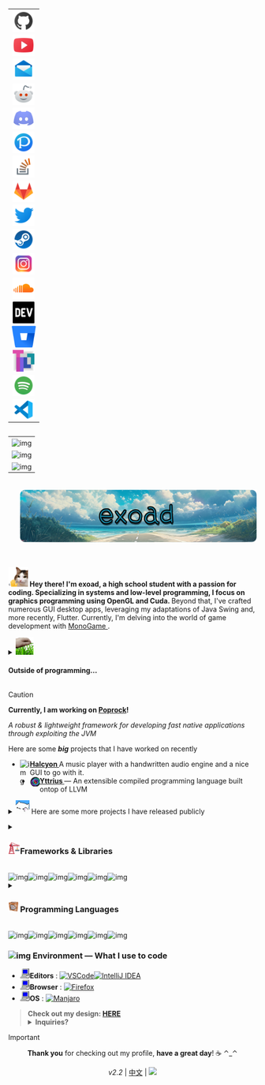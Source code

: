 <table align="right" style="border: none;" cellspacing="0" cellpadding="0" border="0"><tr><td align="center"><kbd><a href="https://github.com/exoad" target="_blank"><img alt="img" align="center" src="https://github.com/exoad/exoad/blob/main/img/github-icon.png?raw=true" height="44" /></a></kbd></td></tr><tr><td align="center"><kbd><a href="https://www.youtube.com/@exoad" target="_blank"><img alt="img" align="center" src="https://github.com/exoad/exoad/blob/main/img/youtube-icon.png?raw=true" height="44" /></a></kbd></td></tr><tr><td align="center"><kbd><a
 href="mailto:exoad@naver.com?subject=to%20exoad" target="_blank"><img alt="img" align="center" src="https://github.com/exoad/exoad/blob/main/img/mail.png?raw=true" height="44" /></a></kbd></td></tr><tr><td align="center"><kbd><a
 href="https://www.reddit.com/user/Chunkyfungus123" target="_blank"><img alt="img" align="center" src="https://github.com/exoad/exoad/blob/main/img/reddit-icon.png?raw=true" height="44" /></a></kbd></td></tr><tr><td align="center"><kbd><a href="https://discord.gg/PbJQRT9zQ8" target="_blank"><img alt="img" align="center" src="https://github.com/exoad/exoad/blob/main/img/discord-icon.png?raw=true" height="44" /></a></kbd></td></tr><tr><td align="center"><kbd><a
 href="https://www.pixiv.net/en/users/71281559" target="_blank"><img alt="img" align="center" src="https://github.com/exoad/exoad/blob/main/img/pixiv-icon.png?raw=true" height="44" /></a></kbd></td></tr><tr><td align="center"><kbd><a
 href="https://stackoverflow.com/users/14501343/exoad" target="_blank"><img alt="img" align="center" src="https://github.com/exoad/exoad/blob/main/img/stackoverflow-icon.png?raw=true" height="44" /></a></kbd></td></tr><tr><td align="center"><kbd><a href="https://gitlab.com/exoad" target="_blank"><img alt="img" align="center" src="https://github.com/exoad/exoad/blob/main/img/gitlab.png?raw=true" height="44" /></a></kbd></td></tr><tr><td align="center"><kbd><a href="https://twitter.com/akira_exoad" target="_blank"><img alt="img" align="center" src="https://github.com/exoad/exoad/blob/main/img/twitter_x.png?raw=true" height="44" /></a></kbd></td></tr><tr><td align="center"><kbd><a href="https://steamcommunity.com/id/exoad/" target="_blank"><img alt="img" align="center" src="https://github.com/exoad/exoad/blob/main/img/steam.png?raw=true" height="44" /></a></kbd></td></tr><tr><td align="center"><kbd><a href="https://www.instagram.com/exoad_/" target="_blank"><img alt="img" align="center" src="https://github.com/exoad/exoad/blob/main/img/instagram.png?raw=true" height="44" /></a></kbd></td></tr><tr><td align="center"><kbd><a
 href="https://soundcloud.com/jack-meng-853495117" target="_blank"><img alt="img" align="center" src="https://github.com/exoad/exoad/blob/main/img/soundcloud-icon.png?raw=true" height="44" /></a></kbd></td></tr><tr><td align="center"><kbd><a href="https://dev.to/exoad" target="_blank"><img alt="img" align="center" src="https://github.com/exoad/exoad/blob/main/img/devto.png?raw=true" height="44" /></a></kbd></td></tr><tr><td align="center"><kbd><a href="https://bitbucket.org/exoad/" target="_blank"><img alt="img" align="center" src="https://github.com/exoad/exoad/blob/main/img/bitbucket_icon.png?raw=true" height="44" /></a></kbd></td></tr><tr><td align="center"><kbd><a href="https://ch.tetr.io/u/exoad" target="_blank"><img alt="img" align="center" src="https://github.com/exoad/exoad/blob/main/img/tetrio.png?raw=true" height="44" /></a></kbd></td></tr><tr><td align="center"><kbd><a
 href="https://open.spotify.com/user/6upazxk1cqaqq1ct3d9jviaau" target="_blank"><img alt="img" align="center" src="https://github.com/exoad/exoad/blob/main/img/spotify-icon.png?raw=true" height="44" /></a></kbd></td></tr><tr><td align="center"><kbd><a
 href="https://marketplace.visualstudio.com/publishers/exoad" target="_blank"><img alt="img" align="center" src="https://github.com/exoad/exoad/blob/main/img/vscode-icon.png?raw=true" height="44" /></a></kbd></td></tr></table><table align="right" style="width: 100%; border: none;" cellspacing="0" cellpadding="0" border="0"><tr><td align="center"><img alt="img" align="center" src="https://streak-stats.demolab.com?user=exoad&theme=highcontrast&hide_border=true&border_radius=20&date_format=j%2Fn%5B%2FY%5D&card_width=130&ring=71EB46&fire=EB3FA5&currStreakNum=EBEBEB&currStreakLabel=EBA356&hide_total_contributions=true&hide_longest_streak=true" height="160" /></td></tr><tr><td align="center"><img alt="img" align="center" src="https://streak-stats.demolab.com?user=exoad&theme=highcontrast&hide_border=true&border_radius=20&date_format=j%2Fn%5B%2FY%5D&card_width=130&ring=71EB46&fire=EB3FA5&currStreakNum=EBEBEB&currStreakLabel=EBA356&sideNums=EB3FA5&hide_current_streak=true&hide_longest_streak=true" height="160" /></td></tr><tr><td align="center"><img alt="img" align="center" src="https://streak-stats.demolab.com?user=exoad&theme=highcontrast&hide_border=true&border_radius=20&date_format=j%2Fn%5B%2FY%5D&card_width=130&ring=71EB46&fire=EB3FA5&currStreakNum=EBEBEB&currStreakLabel=EBA356&sideNums=71EB46&hide_total_contributions=true&hide_current_streak=true" height="160" /></td></tr></table><div align="center" id="user-content-toc"><ul><summary><h6 style="display: inline-block;"><img src="https://github.com/exoad/exoad/blob/main/img/title_pic.png?raw=true" alt="exoad" width="480" /></h6></summary></ul></div><p><img alt="img" src="https://github.com/exoad/exoad/blob/main/img/wave.png?raw=true" /><strong>
                Hey there! I'm exoad, a high school student with a passion for
                coding.
                Specializing in systems and low-level programming, I focus on
                graphics
                programming using OpenGL and Cuda.
        </strong>
        Beyond that, I've crafted numerous GUI desktop apps, leveraging my
        adaptations of Java Swing and, more recently, Flutter. Currently, I'm
        delving into the world of game development with
        <a href="https://www.monogame.net/">
                MonoGame
        </a>
        .
</p><details><summary><img src="https://github.com/exoad/exoad/blob/main/img/touchgrass.gif?raw=true" width=36 /><h4>Outside of programming...</h4></summary><em>just going to list them for now 🙃</em><ul><li><strong>kpop</strong>『<a href="https://twitter.com/realfromis_9">fromis_9</a>』『<a href="https://twitter.com/JOYURI_offcl">JO YURI</a>』
                <br/>
                🎶 my picks:
                <br/><a href="https://open.spotify.com/track/0l7HoOCQOKZpg5MV2hXw57?si=afe1b3bbd96048b3"><img src="https://img.shields.io/badge/Feel%20Good%20(Secret%20Code)-0081CC?style=for-the-badge&logo=spotify&logoColor=1ED760" height=30/></a><a href="https://open.spotify.com/track/7B9W7Qsy5M2kyUNjQYIEG8?si=5197dff32d15404c"><img src="https://img.shields.io/badge/DM-bdbddf?style=for-the-badge&logo=spotify&logoColor=1ED760" height=30/></a><a href="https://open.spotify.com/track/00vy9aiFjxMfnKniQAYzrC?si=5e6587ffa8ed4dc7"><img src="https://img.shields.io/badge/Love%20Shhh%21-f8f5ec?style=for-the-badge&logo=spotify&logoColor=1ED760" height=30/></a><a href="https://open.spotify.com/track/1eykKBqxHgasGHwjOQIvbt?si=3ee71ce4c1d24474"><img src="https://img.shields.io/badge/Unnatural-fe670b?style=for-the-badge&logo=spotify&logoColor=1ED760" height=30/></a><a href="https://open.spotify.com/track/0LMqywHzZAAwSPWCfyfz9t?si=2fbf99fe43fc4998"><img src="https://img.shields.io/badge/TAXI-f8d146?style=for-the-badge&logo=spotify&logoColor=1ED760" height=30/></a><a href="https://open.spotify.com/track/6AC1kqSenPA6J3RocYHKZr?si=417f3b20bbe54872"><img src="https://img.shields.io/badge/Malaga-95c796?style=for-the-badge&logo=spotify&logoColor=1ED760" height=30/></a><a href="https://open.spotify.com/track/5rAjh9qDtJalKfwgxNk2vt?si=6280e8deeeb24780"><img src="https://img.shields.io/badge/SURF-fef051?style=for-the-badge&logo=spotify&logoColor=1ED760" height=30/></a></li><li><strong>mecha</strong> the only genre I look towards in anime. my fav is the <a href="https://en.wikipedia.org/wiki/Super_Dimension_Fortress_Macross">Macross</a> series<br/><img src="https://github.com/exoad/exoad/blob/main/img/macross.gif?raw=true" /></li><li><strong>games</strong> I love playing management and building games 🏗. I also sometimes play Tetris (<strong>Tetrio</strong>), <strong>War Thunder</strong>, & <strong>Minecraft</strong><br/><a href="https://store.steampowered.com/app/294100/RimWorld/"><img src="https://img.shields.io/badge/RIMWORLD-%23000000.svg?style=for-the-badge&logo=steam&logoColor=white" /></a><a href="https://store.steampowered.com/app/236390/War_Thunder/"><img src="https://img.shields.io/badge/War%20Thunder-%23000000.svg?style=for-the-badge&logo=steam&logoColor=white" /></a><a href="https://github.com/Anuken/Mindustry"><img src="https://img.shields.io/badge/Mindustry-%23121011.svg?style=for-the-badge&logo=github&logoColor=white" /></a><br/>
                Currently, trying to learn StarCraft 2 <img src="https://github.com/exoad/exoad/blob/main/img/marine_sc2.gif?raw=true" width=32 /></li></ul><em>that's it???</em></details>
                
> [!CAUTION]
> <strong>Currently, I am working on <a href="https://github.com/exoad/Poprock">Poprock</a>!</strong>
> 
> *A robust & lightweight framework for developing fast native applications through exploiting the JVM*

Here are some <strong><em>big</em></strong> projects that I have worked on recently
<ul><li><a href="https://github.com/Halcyoninae"><img alt="img" align="left" src="https://github.com/Halcyoninae/Halcyon.c/blob/master/assets/app/Halcyon_Logo.png?raw=true" width="20" /><strong> Halcyon </strong></a>
                A music player with a handwritten audio engine and a nice GUI to go with it.
        </li><li><a href="https://github.com/exoad/yttriuslang.c"><img alt="img" align="left" src="https://github.com/exoad/exoad/blob/main/img/unknown.png?raw=true" width="20" /><strong> Yttrius </strong></a>
                — An extensible compiled programming language built ontop of LLVM
        </li></ul><p><details><summary><img alt="img" src="https://github.com/exoad/exoad/blob/main/img/catwave.gif?raw=true" width="28" />
                Here are some more projects I have released publicly
        </summary><ul><!-- unlisted
                <li><a href="https://github.com/exoad/com.jackmeng"><img alt="img" align="left" src="https://github.com/exoad/exoad/blob/main/img/unknown.png?raw=true" width="20" /><kbd><strong> com.jackmeng </strong></kbd></a>
                        — A library of a bunch of random things to help with
                        developing
                        in Java
                </li>
                --><!-- unlisted
                <li><a href="https://github.com/exoad/animas-firefox"><img alt="img" align="left" src="https://github.com/exoad/exoad/blob/main/img/unknown.png?raw=true" width="20" /><kbd><strong> Firefox Animas </strong></kbd></a>
                        — Anime themes for Firefox
                </li>
                --><li><details><summary><a href="https://github.com/exoad/prismix"><img alt="img" align="left" src="https://github.com/exoad/prismix/blob/master/assets/_icon.png?raw=true" width="20" /><kbd><strong>Prismix</strong></kbd></a></summary>
                        A tool to create color palettes and find nearby suitable colors using a pretty naive home made algorithm
                        </details></li><li><details><summary><a href="https://github.com/exoad/SpotifyPlaylistScrubber"><img alt="img" align="left" src="https://github.com/exoad/exoad/blob/main/img/unknown.png?raw=true" width="20" /><kbd><strong>Spotify Playlist Scrubber</strong></kbd></a></summary>
                                A program to help you download songs from a Spotify playlist or any song by using alternate sources like YouTube
                        </details></li><li><details><summary><a href="https://github.com/exoad/toasterify"><img alt="img" align="left" src="https://github.com/exoad/toasterify/blob/main/assets/icon1024.png?raw=true" width="20" /><kbd><strong>Toasterify</strong></kbd></a></summary>
                                A niche Android app that can warm up your phone quickly for extreme conditions or to warm your hands
                        </details></li><li><details><summary><a href="https://github.com/exoad/ansicolor"><img alt="img" align="left" src="https://github.com/exoad/exoad/blob/main/img/unknown.png?raw=true" width="20" /><kbd><strong>ansicolor</strong></kbd></a></summary>
                                A Java library to deal with ANSI coloring and prettifying CLI text easier
                        </details></li><li><details><summary><a href="https://github.com/exoad/usaco_mashups"><img alt="img" align="left" src="https://github.com/exoad/exoad/blob/main/img/unknown.png?raw=true" width="20" /><kbd><strong>USACO Mashups</strong></kbd></a></summary>
                               A Discord bot written using NodeJS and Java to help with both mediating the lack of an API between usaco.org and utilizing the scraped data to create a usable interface.
                        </details></li><!-- unlisted
                <li><a href="https://github.com/exoad/meta_javac"><img alt="img" align="left" src="https://github.com/exoad/exoad/blob/main/img/unknown.png?raw=true" width="20" /><kbd><strong> Meta4J </strong></kbd></a>
                        — An attempt to add metaprogramming into Java with the
                        help of
                        the inbuilt annotation API
                </li>
                --></ul>
        and more! <em>I don't update my profile often</em></details></p><details><summary><h3><img alt="img" src="https://github.com/exoad/exoad/blob/main/img/construction.png?raw=true" width="24" /><strong>Frameworks & Libraries</strong></h3><br /><img alt="img" src="https://img.shields.io/badge/.NET-5C2D91?style=for-the-badge&logo=.net&logoColor=white" /><img alt="img" src="https://img.shields.io/badge/Flutter-%2302569B.svg?style=for-the-badge&logo=Flutter&logoColor=white" /><img alt="img" src="https://img.shields.io/badge/Android-3DDC84?style=for-the-badge&logo=android&logoColor=white" /><img alt="img" src="https://img.shields.io/badge/OpenGL-%23FFFFFF.svg?style=for-the-badge&logo=opengl" /><img alt="img" src="https://img.shields.io/badge/node.js-6DA55F?style=for-the-badge&logo=node.js&logoColor=white" /><img alt="img" src="https://img.shields.io/badge/tauri-%2324C8DB.svg?style=for-the-badge&logo=tauri&logoColor=%23FFFFFF" /></summary><ul><li><a href="https://www.glfw.org/"><img align="left" src="https://github.com/exoad/exoad/blob/main/img/OpenGL_100px_June16.png?raw=true" width="24" />
                                GLFW
                        </a>
                        - Utilized for my faster Swing reimplementation
                </li><li><a href="https://flutter.dev"><img alt="img" align="left" src="https://storage.googleapis.com/cms-storage-bucket/0dbfcc7a59cd1cf16282.png" width="16" />
                                Flutter
                        </a>
                        - Learned after migrating from Swing for general GUI app
                        creation
                </li><li><a
 href="https://docs.oracle.com/en/java/javase/17/docs/api/java.desktop/javax/swing/package-summary.html"><img aalt="img" lign="left" src="https://brandslogos.com/wp-content/uploads/images/java-logo-2.png" width="16" />
                                Swing
                        </a>
                        - My original GUI library for all my languages to
                        include bindings
                        for programs from other languages.
                </li><li><a href="https://github.com/Kode/Kha"><img alt="img" align="left" src="https://github.com/Kode.png?size=512" width="20" />
                                Kha
                        </a>
                        - My previous rendering pipeline before SDL2
                </li><li><a href="https://www.monogame.net/"><img align="left" src="https://github.com/MonoGame/MonoGame.Logo/raw/master/FullColorOnLight/LogoOnly_128px.png?raw=true" width="20" />
                                MonoGame
                        </a>
                        - Currently learning to get into game development
                </li><li><a href="https://nodejs.org/en"><img alt="img" align="left" src="https://github.com/exoad/exoad/blob/main/img/nodejs.png?raw=true" width="20" />
                                NodeJS
                        </a>
                        - Mainly used for creating Discord bots and lightweight
                        server-based
                        hosting apps.
                </li><li><a href="https://llvm.org/"><img alt="img" align="left" src="https://llvm.org/img/DragonMedium.png" width="20" />
                                LLVM
                        </a></li><li><a href="https://tauri.app/"><img alt="img" align="left" src="https://github.com/exoad/exoad/blob/main/img/tauri.png?raw=true" width="20" />
                                Tauri
                        </a>
                        - Recently getting into web development with developing
                        using web
                        technologies for desktop apps
                </li><li><a href="https://skia.org/"><img alt="img" align="left" src="https://upload.wikimedia.org/wikipedia/en/thumb/3/33/Skia_Project_Logo.svg/263px-Skia_Project_Logo.svg.png" width="20" />
                                Skia
                        </a>
                        - Utilized for my latest reimplementation of the Swing
                        backend with
                        Skia
                </li></ul></details><details><summary><h3><img src="https://github.com/exoad/exoad/blob/main/img/command_block.gif?raw=true" width="24" /><strong>Programming Languages</strong></h3><br /><img alt="img" src="https://img.shields.io/badge/java-%23ED8B00.svg?style=for-the-badge&logo=openjdk&logoColor=white" /><img alt="img" src="https://img.shields.io/badge/javascript-%23323330.svg?style=for-the-badge&logo=javascript&logoColor=%23F7DF1E" /><img alt="img" src="https://img.shields.io/badge/dart-%230175C2.svg?style=for-the-badge&logo=dart&logoColor=white" /><img alt="img" src="https://img.shields.io/badge/c++-%2300599C.svg?style=for-the-badge&logo=c%2B%2B&logoColor=white" /><img alt="img" src="https://img.shields.io/badge/c%23-%23239120.svg?style=for-the-badge&logo=c-sharp&logoColor=white" /><img alt="img" src="https://img.shields.io/badge/Rust-black?style=for-the-badge&logo=rust&logoColor=#E57324" /></summary><ul><li><details><summary><img alt="img" src="https://github.com/exoad/exoad/blob/main/img/restone_spin.GIF?raw=true" width="20" />
                                        >&#9;6&#9;<&#9;&#9; <strong> Object
                                                Oriented</strong></summary><ul><li><img alt="img" align="center" src="https://img.shields.io/badge/java-%23ED8B00.svg?style=for-the-badge&logo=openjdk&logoColor=white" /><img alt="img" align="center" src="https://img.shields.io/badge/kotlin-%237F52FF.svg?style=for-the-badge&logo=kotlin&logoColor=white" />
                                                (~3.5yrs) - Swing and Android
                                                Apps
                                        </li><li><img alt="img" align="center" src="https://img.shields.io/badge/dart-%230175C2.svg?style=for-the-badge&logo=dart&logoColor=white" />
                                                (>1.5yrs) - Flutter
                                        </li><li><img alt="img" align="center" src="https://img.shields.io/badge/c++-%2300599C.svg?style=for-the-badge&logo=c%2B%2B&logoColor=white" />
                                                (>4yrs) - Skia and GLFW
                                        </li><li><img alt="img" align="center" src="https://img.shields.io/badge/Haxe-EA8220?style=for-the-badge&logo=haxe&logoColor=FFF&labelColor=EA8220" />
                                                (~2yrs) - OpenFL and Kha
                                        </li><li><img alt="img" align="center" src="https://img.shields.io/badge/c%23-%23239120.svg?style=for-the-badge&logo=c-sharp&logoColor=white" />
                                                (~0.1yrs) - MonoGame + DotNet
                                        </li></ul></details></li><li><details><summary><img src="https://github.com/exoad/exoad/blob/main/img/restone_spin.GIF?raw=true" width="20" />
                                        >&#9;2&#9;<&#9;&#9;Scripting </summary><ul><li><img align="center" src="https://img.shields.io/badge/javascript-%23323330.svg?style=for-the-badge&logo=javascript&logoColor=%23F7DF1E" />
                                                                (>2yrs) - NodeJS
                                                                and Dart for the
                                                                web
                                                        </li><li><img align="center" src="https://img.shields.io/badge/lua-%232C2D72.svg?style=for-the-badge&logo=lua&logoColor=white" />
                                                                (>4yrs) - In
                                                                conjunction with
                                                                C
                                                        </li></ul></details></li><li><details><summary><img alt="img" src="https://github.com/exoad/exoad/blob/main/img/restone_spin.GIF?raw=true" width="20" />
                                        >&#9;2&#9;<&#9;&#9;General Purpose
                                                </summary><ul><li><img alt="img" align="center" src="https://img.shields.io/badge/c-%2300599C.svg?style=for-the-badge&logo=c&logoColor=white" />
                                                                (>5yrs) -
                                                                Programming
                                                                language design
                                                                and Systems
                                                        </li><li><img alt="img" align="center" src="https://img.shields.io/badge/rust-%23000000.svg?style=for-the-badge&logo=rust&logoColor=white" />
                                                                (~0.1yrs) -
                                                                Tauri
                                                        </li></ul></details></li></ul></details><h3><img alt="img" src="https://emojigraph.org/media/google/night-with-stars_1f303.png" width="24" /><strong> Environment — </strong> What I use to code
</h3><ul><li><img alt="img" src="https://github.com/exoad/exoad/blob/main/img/computer_ico.png?raw=true" width="20" /><strong>Editors</strong> :
                <a href="https://code.visualstudio.com/"><img src="https://img.shields.io/badge/Visual%20Studio%20Code-0078d7.svg?style=flat-square&logo=visual-studio-code&logoColor=white" alt="VSCode" /></a><a href="https://www.jetbrains.com/idea/"><img src="https://img.shields.io/badge/IntelliJIDEA-000000.svg?style=flat-square&logo=intellij-idea&logoColor=white" alt="IntelliJ IDEA" /></a></li><li><img alt="img" src="https://github.com/exoad/exoad/blob/main/img/computer_ico.png?raw=true" width="20" /><strong>Browser</strong> :
                <a href="https://www.mozilla.org/en-US/firefox/new/"><img src="https://img.shields.io/badge/Firefox-FF7139?style=flat-square&logo=Firefox-Browser&logoColor=white" alt="Firefox" /></a></li><li><img alt="img" src="https://github.com/exoad/exoad/blob/main/img/computer_ico.png?raw=true" width="20" /><strong>OS</strong> :
                <a href="https://manjaro.org/"><img src="https://img.shields.io/badge/Manjaro-35BF5C?style=flat-square&logo=Manjaro&logoColor=white" alt="Manjaro" /></a></li></ul><blockquote><strong>
                Check out my design: <a
 href="https://github.com/exoad/Design">HERE</a></strong><br /><details><summary><strong>Inquiries?</strong></summary>
                If you have inquiries regarding my software, give me a forward
                through
                my Discord server:
                <a href="https://discord.gg/PbJQRT9zQ8">
                        https://discord.gg/PbJQRT9zQ8
                </a><br />
                If there is an issue with the incorrect rendering of this
                profile,
                please submit a PR through this
                <a href="https://github.com/exoad/exoad">
                        https://github.com/exoad/exoad/pulls
                </a></details></blockquote>
                                                
> [!IMPORTANT]
> <div align="center"><strong>Thank you</strong> for checking out my profile, <strong>have a great day</strong>! ☕ &#x2303;_&#x2303;</div>

<div align="center"><p><em>v2.2</em> |
    <a href="https://github.com/exoad/exoad/blob/main/README_ZH.md"><kbd>中文</kbd></a
    >
    |
    <img
 src="https://hits.seeyoufarm.com/api/count/incr/badge.svg?url=https%3A%2F%2Fgithub.com%2Fexoad&count_bg=%23000000&title_bg=%23000000&icon=gitkraken.svg&icon_color=%23E7E7E7&title=views&edge_flat=true"
    /></p></div>
